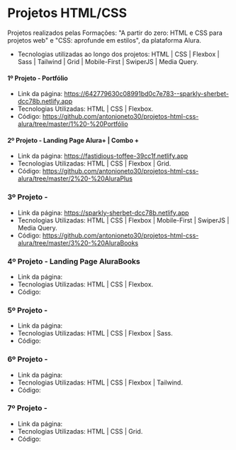 # Projetos HTML/CSS

Projetos realizados pelas Formações: "A partir do zero: HTML e CSS para projetos web" e "CSS: aprofunde em estilos", da plataforma Alura.

- Tecnologias utilizadas ao longo dos projetos: HTML | CSS | Flexbox | Sass | Tailwind | Grid | Mobile-First | SwiperJS | Media Query.

#### 1º Projeto - Portfólio
- Link da página: https://642779630c08991bd0c7e783--sparkly-sherbet-dcc78b.netlify.app
- Tecnologias Utilizadas: HTML | CSS | Flexbox.
- Código: https://github.com/antonioneto30/projetos-html-css-alura/tree/master/1%20-%20Portfólio

#### 2º Projeto - Landing Page Alura+ | Combo +
- Link da página: https://fastidious-toffee-39cc1f.netlify.app
- Tecnologias Utilizadas: HTML | CSS | Flexbox | Grid.
- Código: https://github.com/antonioneto30/projetos-html-css-alura/tree/master/2%20-%20AluraPlus

### 3º Projeto - 
- Link da página: https://sparkly-sherbet-dcc78b.netlify.app
- Tecnologias Utilizadas: HTML | CSS | Flexbox | Mobile-First | SwiperJS | Media Query.
- Código: https://github.com/antonioneto30/projetos-html-css-alura/tree/master/3%20-%20AluraBooks

### 4º Projeto - Landing Page AluraBooks
- Link da página:
- Tecnologias Utilizadas: HTML | CSS | Flexbox.
- Código:

### 5º Projeto - 
- Link da página:
- Tecnologias Utilizadas: HTML | CSS | Flexbox | Sass.
- Código:

### 6º Projeto - 
- Link da página:
- Tecnologias Utilizadas: HTML | CSS | Flexbox | Tailwind.
- Código:

### 7º Projeto - 
- Link da página:
- Tecnologias Utilizadas: HTML | CSS | Grid.
- Código:
